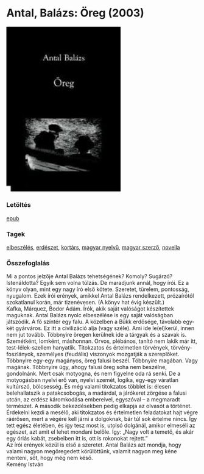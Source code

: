 # <a name="id_1203">Antal, Balázs: Öreg (2003)</a>
<img src="https://github.com/BercziSandor/calibre_lib/raw/main/libs/main/Antal%2C%20Balazs/Oreg%20%281203%29/cover.jpg" alt="cover" width="300"/>

### Letöltés
[epub](https://github.com/BercziSandor/calibre_lib/raw/main/libs/main/Antal%2C%20Balazs/Oreg%20%281203%29/Oreg%20-%20Antal%2C%20Balazs.epub)

### Tagek
[elbeszélés](https://github.com/berczisandor/calibre_lib/blob/main/main/_tags/elbesz%c3%a9l%c3%a9s.md), [erdészet](https://github.com/berczisandor/calibre_lib/blob/main/main/_tags/erd%c3%a9szet.md), [kortárs](https://github.com/berczisandor/calibre_lib/blob/main/main/_tags/kort%c3%a1rs.md), [magyar nyelvű](https://github.com/berczisandor/calibre_lib/blob/main/main/_tags/magyar%20nyelv%c5%b1.md), [magyar szerző](https://github.com/berczisandor/calibre_lib/blob/main/main/_tags/magyar%20szerz%c5%91.md), [novella](https://github.com/berczisandor/calibre_lib/blob/main/main/_tags/novella.md)

### Összefoglalás
<div>
<p>Mi ​a pontos jelzője Antal Balázs tehetségének? Komoly? Sugárzó? Istenáldotta? Egyik sem volna túlzás. De maradjunk annál, hogy írói. Ez a könyv olyan, mint egy nagy író első kötete. Szeretet, türelem, pontosság, nyugalom. Ezek írói erények, amikkel Antal Balázs rendelkezett, prózaírótól szokatlanul korán, már tizenévesen. (A könyv hat évig készült.)<br>Kafka, Márquez, Bodor Ádám. Írók, akik saját valóságot készítettek maguknak. Antal Balázs nyolc elbeszélése is egy saját valóságban játszódik. A fő színtér egy falu. A közelben a Bükk erdősége, távolabb egy-két gyárváros. Ez itt a civilizáció alja (vagy széle). Ami ide le(el)kerül, innen nem jut tovább. Többnyire öregen kerülnek ide a tárgyak és a szavak is. Szemétként, lomként, máshonnan. Orvos, plébános, tanító nem lakik már itt, test-lélek-szellem hanyatlik. Titokzatos és értelmetlen törvények, törvény-foszlányok, személyes (feudális) viszonyok mozgatják a szereplőket.<br>Többnyire egy-egy magányos, öreg falusi beszél. Többnyire magában. Vagy magának. Többnyire úgy, ahogy falusi öreg soha nem beszélne, gondolnánk. Mert csak motyogna, és nem figyelne oda rá senki. De a motyogásban nyelvi erő van, nyelvi szemét, logika, egy-egy váratlan kultúrszó, bölcsesség. És még valami titokzatos többlet is: élesen belehallatszik a patakcsobogás, a madárdal, a járókeret zörgése a falusi utcán, az erdész káromkodása embereivel, egyszóval – a megmaradt természet. A második bekezdésekben pedig elkapja az olvasót a történet. Érdekelni kezdi a mesélő, aki titokzatos és értelmetlen feladatokat hajt végre ráérősen, mert a végére kell járni a dolgoknak, bár túl sok értelme nincs. Így tett egész életében, és így tesz most is, utolsó dolgánál, amikor elmeséli az egészet, azt amit el lehet mondani belőle. Így: „Nagy volt a temető, és akár egy óriás kabát, zsebeiben itt is, ott is rokonokat rejtett.”<br>Az írói erények közül is első a szeretet. Antal Balázs azt mondja, hogy valami nagyon megöregedett körülöttünk, valamit nagyon meg kéne menteni, sőt, hogy még nem késő.<br>Kemény István</p></div>


